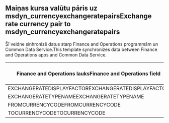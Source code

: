 ## <a name="exchange-rate-currency-pair-to-msdyn_currencyexchangeratepairs"></a><span data-ttu-id="95686-101">Maiņas kursa valūtu pāris uz msdyn_currencyexchangeratepairs</span><span class="sxs-lookup"><span data-stu-id="95686-101">Exchange rate currency pair to msdyn_currencyexchangeratepairs</span></span>

<span data-ttu-id="95686-102">Šī veidne sinhronizē datus starp Finance and Operations programmām un Common Data Service.</span><span class="sxs-lookup"><span data-stu-id="95686-102">This template synchronizes data between Finance and Operations apps and Common Data Service.</span></span>

<span data-ttu-id="95686-103">Finance and Operations lauks</span><span class="sxs-lookup"><span data-stu-id="95686-103">Finance and Operations field</span></span> | <span data-ttu-id="95686-104">Kartes veids</span><span class="sxs-lookup"><span data-stu-id="95686-104">Map type</span></span> | <span data-ttu-id="95686-105">Cits Dynamics 365 lauks</span><span class="sxs-lookup"><span data-stu-id="95686-105">Other Dynamics 365 field</span></span> | <span data-ttu-id="95686-106">Noklusējuma vērtība</span><span class="sxs-lookup"><span data-stu-id="95686-106">Default value</span></span>
---|---|---|---
<span data-ttu-id="95686-107">EXCHANGERATEDISPLAYFACTOR</span><span class="sxs-lookup"><span data-stu-id="95686-107">EXCHANGERATEDISPLAYFACTOR</span></span> | >< | <span data-ttu-id="95686-108">msdyn_displayfactor</span><span class="sxs-lookup"><span data-stu-id="95686-108">msdyn_displayfactor</span></span> | 
<span data-ttu-id="95686-109">EXCHANGERATETYPENAME</span><span class="sxs-lookup"><span data-stu-id="95686-109">EXCHANGERATETYPENAME</span></span> | = | <span data-ttu-id="95686-110">msdyn_currencyexchangeratetypeid.msdyn_name</span><span class="sxs-lookup"><span data-stu-id="95686-110">msdyn_currencyexchangeratetypeid.msdyn_name</span></span> | 
<span data-ttu-id="95686-111">FROMCURRENCYCODE</span><span class="sxs-lookup"><span data-stu-id="95686-111">FROMCURRENCYCODE</span></span> | = | <span data-ttu-id="95686-112">msdyn_fromtransactioncurrencyid.isocurrencycode</span><span class="sxs-lookup"><span data-stu-id="95686-112">msdyn_fromtransactioncurrencyid.isocurrencycode</span></span> | 
<span data-ttu-id="95686-113">TOCURRENCYCODE</span><span class="sxs-lookup"><span data-stu-id="95686-113">TOCURRENCYCODE</span></span> | = | <span data-ttu-id="95686-114">msdyn_totransactioncurrencyid.isocurrencycode</span><span class="sxs-lookup"><span data-stu-id="95686-114">msdyn_totransactioncurrencyid.isocurrencycode</span></span> | 
